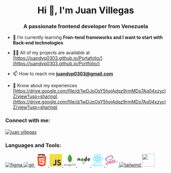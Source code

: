 <h1 align="center">Hi 👋, I'm Juan Villegas</h1>
<h3 align="center">A passionate frontend developer from Venezuela</h3>

- 🌱 I’m currently learning **Fron-tend frameworks and I want to start with Back-end technologies**

- 👨‍💻 All of my projects are available at [https://juandvp0303.github.io/Portafolio/](https://juandvp0303.github.io/Portfolio/)

- 📫 How to reach me **juandvp0303@gmail.com**

- 📄 Know about my experiences [https://drive.google.com/file/d/1wDJoOsY5hojAdqz9rmMDs7Aq04xzycIZ/view?usp=sharing](https://drive.google.com/file/d/1wDJoOsY5hojAdqz9rmMDs7Aq04xzycIZ/view?usp=sharing)

<h3 align="left">Connect with me:</h3>
<p align="left">
<a href="https://www.linkedin.com/in/juan-villegas-a84b7325b/" target="blank"><img align="center" src="https://raw.githubusercontent.com/rahuldkjain/github-profile-readme-generator/master/src/images/icons/Social/linked-in-alt.svg" alt="juan villegas" height="30" width="40" /></a>
</p>

<h3 align="left">Languages and Tools:</h3>
<p align="left"> <a href="https://www.figma.com/" target="_blank" rel="noreferrer"> <img src="https://www.vectorlogo.zone/logos/figma/figma-icon.svg" alt="figma" width="40" height="40"/> </a> <a href="https://git-scm.com/" target="_blank" rel="noreferrer"> <img src="https://www.vectorlogo.zone/logos/git-scm/git-scm-icon.svg" alt="git" width="40" height="40"/> </a> <a href="https://www.w3.org/html/" target="_blank" rel="noreferrer"> <img src="https://raw.githubusercontent.com/devicons/devicon/master/icons/html5/html5-original-wordmark.svg" alt="html5" width="40" height="40"/> </a> <a href="https://developer.mozilla.org/en-US/docs/Web/JavaScript" target="_blank" rel="noreferrer"> <img src="https://raw.githubusercontent.com/devicons/devicon/master/icons/javascript/javascript-original.svg" alt="javascript" width="40" height="40"/> </a> <a href="https://www.mongodb.com/" target="_blank" rel="noreferrer"> <img src="https://raw.githubusercontent.com/devicons/devicon/master/icons/mongodb/mongodb-original-wordmark.svg" alt="mongodb" width="40" height="40"/> </a> <a href="https://nodejs.org" target="_blank" rel="noreferrer"> <img src="https://raw.githubusercontent.com/devicons/devicon/master/icons/nodejs/nodejs-original-wordmark.svg" alt="nodejs" width="40" height="40"/> </a> <a href="https://reactjs.org/" target="_blank" rel="noreferrer"> <img src="https://raw.githubusercontent.com/devicons/devicon/master/icons/react/react-original-wordmark.svg" alt="react" width="40" height="40"/> </a> <a href="https://sass-lang.com" target="_blank" rel="noreferrer"> <img src="https://raw.githubusercontent.com/devicons/devicon/master/icons/sass/sass-original.svg" alt="sass" width="40" height="40"/> </a> <a href="https://tailwindcss.com/" target="_blank" rel="noreferrer"> <img src="https://www.vectorlogo.zone/logos/tailwindcss/tailwindcss-icon.svg" alt="tailwind" width="40" height="40"/> </a><a href="https://www.python.org/" target="_blank"> <img width="40" height="40" src="https://www.vectorlogo.zone/logos/python/python-icon.svg"></img> </a>  </p>
